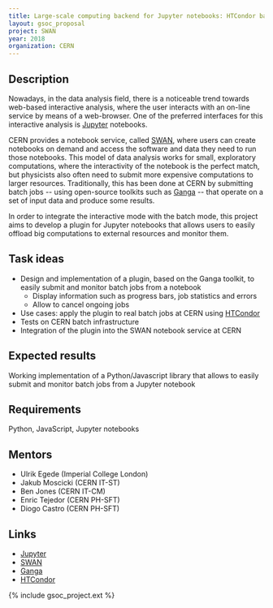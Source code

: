 ```yaml
---
title: Large-scale computing backend for Jupyter notebooks: HTCondor batch job submission and monitoring using the Ganga toolkit
layout: gsoc_proposal
project: SWAN
year: 2018
organization: CERN
---
```


## Description

Nowadays, in the data analysis field, there is a noticeable trend towards web-based interactive analysis, where the user interacts with an on-line service by means of a web-browser. One of the preferred interfaces for this interactive analysis is [Jupyter](http://jupyter.org) notebooks.

CERN provides a notebook service, called [SWAN](http://swan.web.cern.ch), where users can create notebooks on demand and access the software and data they need to run those notebooks. This model of data analysis works for small, exploratory computations, where the interactivity of the notebook is the perfect match, but physicists also often need to submit more expensive computations to larger resources. Traditionally, this has been done at CERN by submitting batch jobs -- using open-source toolkits such as [Ganga](http://cern.ch/ganga) --  that operate on a set of input data and produce some results. 

In order to integrate the interactive mode with the batch mode, this project aims to develop a plugin for Jupyter notebooks that allows users to easily offload big computations to external resources and monitor them. 

## Task ideas
 * Design and implementation of a plugin, based on the Ganga toolkit, to easily submit and monitor batch jobs from a notebook
   * Display information such as progress bars, job statistics and errors
   * Allow to cancel ongoing jobs
 * Use cases: apply the plugin to real batch jobs at CERN using [HTCondor](http://research.cs.wisc.edu/htcondor)
 * Tests on CERN batch infrastructure
 * Integration of the plugin into the SWAN notebook service at CERN

## Expected results
Working implementation of a Python/Javascript library that allows to easily submit and monitor batch jobs from a Jupyter notebook

## Requirements
Python, JavaScript, Jupyter notebooks

## Mentors 
  * Ulrik Egede (Imperial College London)
  * Jakub Moscicki (CERN IT-ST)
  * Ben Jones (CERN IT-CM)
  * Enric Tejedor (CERN PH-SFT)
  * Diogo Castro (CERN PH-SFT)

## Links
  * [Jupyter](http://jupyter.org)
  * [SWAN](http://swan.web.cern.ch) 
  * [Ganga](http://cern.ch/ganga)
  * [HTCondor](http://research.cs.wisc.edu/htcondor)
  


{% include gsoc_project.ext %}

